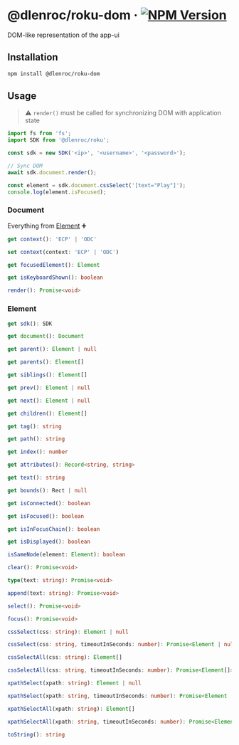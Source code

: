 # @dlenroc/roku-dom · [![NPM Version](https://img.shields.io/npm/v/@dlenroc/roku-dom)](https://www.npmjs.com/package/@dlenroc/roku-dom)

DOM-like representation of the app-ui

## Installation

```sh
npm install @dlenroc/roku-dom
```

## Usage

> ⚠️ `render()` must be called for synchronizing DOM with application state

```typescript
import fs from 'fs';
import SDK from '@dlenroc/roku';

const sdk = new SDK('<ip>', '<username>', '<password>');

// Sync DOM
await sdk.document.render();

const element = sdk.document.cssSelect('[text="Play"]');
console.log(element.isFocused);
```

### Document

Everything from [Element](#element) ➕

```typescript
get context(): 'ECP' | 'ODC'
```

```typescript
set context(context: 'ECP' | 'ODC')
```

```typescript
get focusedElement(): Element
```

```typescript
get isKeyboardShown(): boolean
```

```typescript
render(): Promise<void>
```

### Element

```typescript
get sdk(): SDK
```

```typescript
get document(): Document
```

```typescript
get parent(): Element | null
```

```typescript
get parents(): Element[]
```

```typescript
get siblings(): Element[]
```

```typescript
get prev(): Element | null
```

```typescript
get next(): Element | null
```

```typescript
get children(): Element[]
```

```typescript
get tag(): string
```

```typescript
get path(): string
```

```typescript
get index(): number
```

```typescript
get attributes(): Record<string, string>
```

```typescript
get text(): string
```

```typescript
get bounds(): Rect | null
```

```typescript
get isConnected(): boolean
```

```typescript
get isFocused(): boolean
```

```typescript
get isInFocusChain(): boolean
```

```typescript
get isDisplayed(): boolean
```

```typescript
isSameNode(element: Element): boolean
```

```typescript
clear(): Promise<void>
```

```typescript
type(text: string): Promise<void>
```

```typescript
append(text: string): Promise<void>
```

```typescript
select(): Promise<void>
```

```typescript
focus(): Promise<void>
```

```typescript
cssSelect(css: string): Element | null
```

```typescript
cssSelect(css: string, timeoutInSeconds: number): Promise<Element | null>
```

```typescript
cssSelectAll(css: string): Element[]
```

```typescript
cssSelectAll(css: string, timeoutInSeconds: number): Promise<Element[]>
```

```typescript
xpathSelect(xpath: string): Element | null
```

```typescript
xpathSelect(xpath: string, timeoutInSeconds: number): Promise<Element | null>
```

```typescript
xpathSelectAll(xpath: string): Element[]
```

```typescript
xpathSelectAll(xpath: string, timeoutInSeconds: number): Promise<Element[]>
```

```typescript
toString(): string
```
